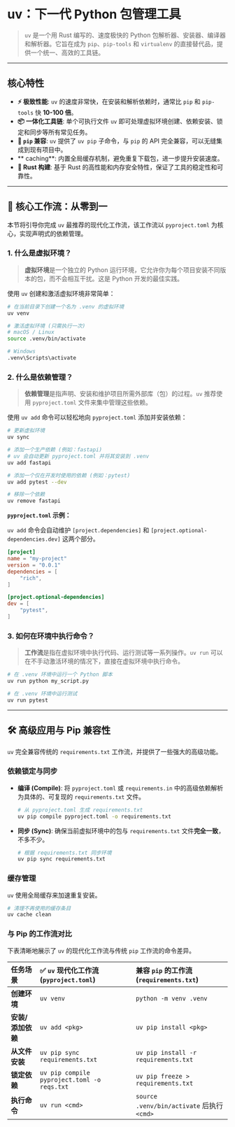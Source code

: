 # uv：下一代 Python 包管理工具

> `uv` 是一个用 Rust 编写的、速度极快的 Python 包解析器、安装器、编译器和解析器。它旨在成为 `pip`、`pip-tools` 和 `virtualenv` 的直接替代品，提供一个统一、高效的工具链。

---

## 核心特性

- **⚡️ 极致性能**: `uv` 的速度非常快，在安装和解析依赖时，通常比 `pip` 和 `pip-tools` 快 **10-100 倍**。
- **📦 一体化工具链**: 单个可执行文件 `uv` 即可处理虚拟环境创建、依赖安装、锁定和同步等所有常见任务。
- **🤝 `pip` 兼容**: `uv` 提供了 `uv pip` 子命令，与 `pip` 的 API 完全兼容，可以无缝集成到现有项目中。
- ** caching**: 内置全局缓存机制，避免重复下载包，进一步提升安装速度。
- **🦀 Rust 构建**: 基于 Rust 的高性能和内存安全特性，保证了工具的稳定性和可靠性。

---

## 🚀 核心工作流：从零到一

本节将引导你完成 `uv` 最推荐的现代化工作流，该工作流以 `pyproject.toml` 为核心，实现声明式的依赖管理。

### 1. 什么是虚拟环境？

> **虚拟环境**是一个独立的 Python 运行环境，它允许你为每个项目安装不同版本的包，而不会相互干扰。这是 Python 开发的最佳实践。

使用 `uv` 创建和激活虚拟环境非常简单：

```bash
# 在当前目录下创建一个名为 .venv 的虚拟环境
uv venv

# 激活虚拟环境 (只需执行一次)
# macOS / Linux
source .venv/bin/activate

# Windows
.venv\Scripts\activate
```

### 2. 什么是依赖管理？

> **依赖管理**是指声明、安装和维护项目所需外部库（包）的过程。`uv` 推荐使用 `pyproject.toml` 文件来集中管理这些依赖。

使用 `uv add` 命令可以轻松地向 `pyproject.toml` 添加并安装依赖：

```bash
# 更新虚拟环境
uv sync

# 添加一个生产依赖 (例如：fastapi)
# uv 会自动更新 pyproject.toml 并将其安装到 .venv
uv add fastapi

# 添加一个仅在开发时使用的依赖 (例如：pytest)
uv add pytest --dev

# 移除一个依赖
uv remove fastapi
```

**`pyproject.toml` 示例：**

`uv add` 命令会自动维护 `[project.dependencies]` 和 `[project.optional-dependencies.dev]` 这两个部分。

```toml
[project]
name = "my-project"
version = "0.0.1"
dependencies = [
    "rich",
]

[project.optional-dependencies]
dev = [
    "pytest",
]
```

### 3. 如何在环境中执行命令？

> **工作流**是指在虚拟环境中执行代码、运行测试等一系列操作。`uv run` 可以在不手动激活环境的情况下，直接在虚拟环境中执行命令。

```bash
# 在 .venv 环境中运行一个 Python 脚本
uv run python my_script.py

# 在 .venv 环境中运行测试
uv run pytest
```

---

## 🛠️ 高级应用与 Pip 兼容性

`uv` 完全兼容传统的 `requirements.txt` 工作流，并提供了一些强大的高级功能。

### 依赖锁定与同步

- **编译 (Compile)**: 将 `pyproject.toml` 或 `requirements.in` 中的高级依赖解析为具体的、可复现的 `requirements.txt` 文件。

  ```bash
  # 从 pyproject.toml 生成 requirements.txt
  uv pip compile pyproject.toml -o requirements.txt
  ```

- **同步 (Sync)**: 确保当前虚拟环境中的包与 `requirements.txt` 文件**完全一致**，不多不少。

  ```bash
  # 根据 requirements.txt 同步环境
  uv pip sync requirements.txt
  ```

### 缓存管理

`uv` 使用全局缓存来加速重复安装。

```bash
# 清理不再使用的缓存条目
uv cache clean
```

### 与 Pip 的工作流对比

下表清晰地展示了 `uv` 的现代化工作流与传统 `pip` 工作流的命令差异。

| 任务场景          | ✅ `uv` 现代化工作流 (`pyproject.toml`)     | 兼容 `pip` 的工作流 (`requirements.txt`)   |
| :---------------- | :------------------------------------------ | :----------------------------------------- |
| **创建环境**      | `uv venv`                                   | `python -m venv .venv`                     |
| **安装/添加依赖** | `uv add <pkg>`                              | `uv pip install <pkg>`                     |
| **从文件安装**    | `uv pip sync requirements.txt`              | `uv pip install -r requirements.txt`       |
| **锁定依赖**      | `uv pip compile pyproject.toml -o reqs.txt` | `uv pip freeze > requirements.txt`         |
| **执行命令**      | `uv run <cmd>`                              | `source .venv/bin/activate` 后执行 `<cmd>` |
